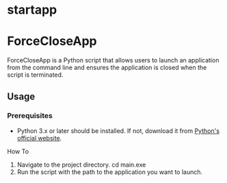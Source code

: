 # startapp
# ForceCloseApp

ForceCloseApp is a Python script that allows users to launch an application from the command line and ensures the application is closed when the script is terminated.

## Usage

### Prerequisites

- Python 3.x or later should be installed. If not, download it from [Python's official website](https://www.python.org/downloads/).

How To
1. Navigate to the project directory.
   cd main.exe
2. Run the script with the path to the application you want to launch.
   
